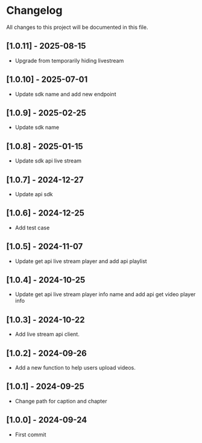 # Changelog
All changes to this project will be documented in this file.

## [1.0.11] - 2025-08-15
- Upgrade from temporarily hiding livestream

## [1.0.10] - 2025-07-01
- Update sdk name and add new endpoint

## [1.0.9] - 2025-02-25
- Update sdk name

## [1.0.8] - 2025-01-15
- Update sdk api live stream

## [1.0.7] - 2024-12-27
- Update api sdk

## [1.0.6] - 2024-12-25
- Add test case

## [1.0.5] - 2024-11-07
- Update get api live stream player and add api playlist

## [1.0.4] - 2024-10-25
- Update get api live stream player info name and add api get video player info

## [1.0.3] - 2024-10-22
- Add live stream api client.

## [1.0.2] - 2024-09-26
- Add a new function to help users upload videos.

## [1.0.1] - 2024-09-25
- Change path for caption and chapter

## [1.0.0] - 2024-09-24
- First commit
